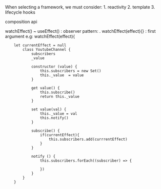 When selecting a framework, we must consider:
    1. reactivity
    2. template
    3. lifecycle hooks

composition api

watchEffect() ~ useEffect() : observer pattern:
    . watchEffect(effect){}  : first argument
        e.g: 
        watchEffect(effect){

        let currentEffect = null
            class YoutubeChannel {
                subscribers
                _value

                constructor (value) {
                    this.subscribers = new Set()
                    this._value  = value
                }   

                get value() {
                    this.subscribe()
                    return this._value
                }

                set value(val) {
                    this._value = val
                    this.notify()
                }

                subscribe() {
                    if(currentEffect){
                        this.subscribers.add(currrentEffect)
                    }
                }

                notify () {
                    this.subscribers.forEach((subscriber) => {
                        
                    })
                }
            }
        } 

